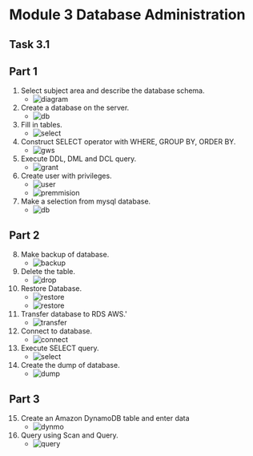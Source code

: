 # Module 3 Database Administration #
## Task 3.1 ##
## Part 1 ##
1. Select subject area and describe the database schema.
    - ![diagram](https://github.com/vlddryga2233/DevOps_online_Kyiv_2020_Q42021Q1/blob/master/m3/task3.1/screenshots/db_diagram.png)
2. Create a database on the server.
    - ![db](https://github.com/vlddryga2233/DevOps_online_Kyiv_2020_Q42021Q1/blob/master/m3/task3.1/screenshots/CREATE_TABLES.png)
3. Fill in tables.
    - ![select](https://github.com/vlddryga2233/DevOps_online_Kyiv_2020_Q42021Q1/blob/master/m3/task3.1/screenshots/Select%20from%20databases.png)
4. Construct SELECT operator with WHERE, GROUP BY, ORDER BY.
    - ![gws](https://github.com/vlddryga2233/DevOps_online_Kyiv_2020_Q42021Q1/blob/master/m3/task3.1/screenshots/selece_group_orger.png)
5. Execute DDL, DML and DCL query.
    - ![grant](https://github.com/vlddryga2233/DevOps_online_Kyiv_2020_Q42021Q1/blob/master/m3/task3.1/screenshots/grant%20_%20ddl_dlm.png)
6. Create user with privileges.
    - ![user](https://github.com/vlddryga2233/DevOps_online_Kyiv_2020_Q42021Q1/blob/master/m3/task3.1/screenshots/create_new_user_and_set_privilegii.png)
    - ![premmision](https://github.com/vlddryga2233/DevOps_online_Kyiv_2020_Q42021Q1/blob/master/m3/task3.1/screenshots/premission.png)
7. Make a selection from mysql database.
    - ![db](https://github.com/vlddryga2233/DevOps_online_Kyiv_2020_Q42021Q1/blob/master/m3/task3.1/screenshots/select%20from%20mysql%20db.png)
## Part 2 ##
8. Make backup of database.
    - ![backup](https://github.com/vlddryga2233/DevOps_online_Kyiv_2020_Q42021Q1/blob/master/m3/task3.1/screenshots/create_backup.png)
9. Delete the table.
    - ![drop](https://github.com/vlddryga2233/DevOps_online_Kyiv_2020_Q42021Q1/blob/master/m3/task3.1/screenshots/drop_table_orders.png)
10. Restore Database.
    - ![restore](https://github.com/vlddryga2233/DevOps_online_Kyiv_2020_Q42021Q1/blob/master/m3/task3.1/screenshots/restore_backup.png)
    - ![restore](https://github.com/vlddryga2233/DevOps_online_Kyiv_2020_Q42021Q1/blob/master/m3/task3.1/screenshots/restore_db.png)
11. Transfer database to RDS AWS.'
    - ![transfer](https://github.com/vlddryga2233/DevOps_online_Kyiv_2020_Q42021Q1/blob/master/m3/task3.1/screenshots/load_backup_on_database.png)
12. Connect to database.
    - ![connect](https://github.com/vlddryga2233/DevOps_online_Kyiv_2020_Q42021Q1/blob/master/m3/task3.1/screenshots/running%20%20databases_ok.png)
13. Execute SELECT query.
    - ![select](https://github.com/vlddryga2233/DevOps_online_Kyiv_2020_Q42021Q1/blob/master/m3/task3.1/screenshots/select_complex.png)
14. Create the dump of database.
    - ![dump](https://github.com/vlddryga2233/DevOps_online_Kyiv_2020_Q42021Q1/blob/master/m3/task3.1/screenshots/backup_new_db_from_server.png)
## Part 3 ##
15. Create an Amazon DynamoDB table and enter data
    - ![dynmo](https://github.com/vlddryga2233/DevOps_online_Kyiv_2020_Q42021Q1/blob/master/m3/task3.1/screenshots/create_dynamo_bd_table.png)
17. Query using Scan and Query.
    - ![query](https://github.com/vlddryga2233/DevOps_online_Kyiv_2020_Q42021Q1/blob/master/m3/task3.1/screenshots/query_Dynamo_begin_with.png)